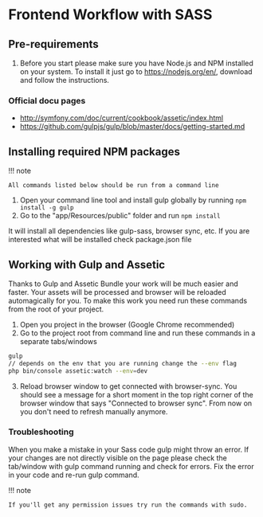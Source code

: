 # Frontend Workflow with SASS

## Pre-requirements

1.  Before you start please make sure you have Node.js and NPM installed on your system. To install it just go to <https://nodejs.org/en/>, download and follow the instructions.

### Official docu pages

- http://symfony.com/doc/current/cookbook/assetic/index.html
- https://github.com/gulpjs/gulp/blob/master/docs/getting-started.md

## Installing required NPM packages

!!! note

    All commands listed below should be run from a command line

1. Open your command line tool and install gulp globally by running `npm install -g gulp`
2. Go to the "app/Resources/public" folder and run `npm install`

It will install all dependencies like gulp-sass, browser sync, etc. If you are interested what will be installed check package.json file

## Working with Gulp and Assetic

Thanks to Gulp and Assetic Bundle your work will be much easier and faster. Your assets will be processed and browser will be reloaded automagically for you. To make this work you need run these commands from the root of your project.

1. Open you project in the browser (Google Chrome recommended)
2. Go to the project root from command line and run these commands in a separate tabs/windows

``` bash
gulp
// depends on the env that you are running change the --env flag
php bin/console assetic:watch --env=dev
```

3. Reload browser window to get connected with browser-sync. You should see a message for a short moment in the top right corner of the browser window that says "Connected to browser sync". From now on you don't need to refresh manually anymore.

### Troubleshooting

When you make a mistake in your Sass code gulp might throw an error. If your changes are not directly visible on the page please check the tab/window with gulp command running and check for errors. Fix the error in your code and re-run gulp command.

!!! note

    If you'll get any permission issues try run the commands with sudo.
